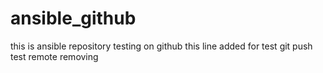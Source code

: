 # ansible_github
this is ansible repository testing on github
this line added for test git push
test remote removing
